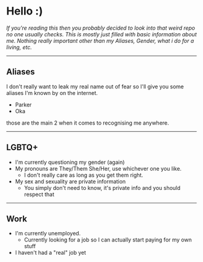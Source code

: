 # Hello :)
_If you're reading this then you probably decided to look into that weird repo no one usually checks. This is mostly just filled with basic information about me. Nothing really important other than my Aliases, Gender, what i do for a living, etc._
____
## Aliases
I don't really want to leak my real name out of fear so I'll give you some aliases I'm known by on the internet.

-  Parker
-  Oka

those are the main 2 when it comes to recognising me anywhere.
____
## LGBTQ+

- I'm currently questioning my gender (again)
- My pronouns are They/Them She/Her, use whichever one you like.
    - I don't really care as long as you get them right.
- My sex and sexuality are private information
    - You simply don't need to know, it's private info and you should respect that
____
## Work

- I'm currently unemployed.
    - Currently looking for a job so I can actually start paying for my own stuff
- I haven't had a "real" job yet
____
## Experience

- Everything I'm familiar with coding in is publicly available, here, on my github.
    - HTML
    - CSS
    - JS
    - SHELL
    - C++
- I've been activly coding for almost a year now.

____
## Computers
I (obviously) like computers.

Specs can be found in my README.md
____

# Goodbye <3
